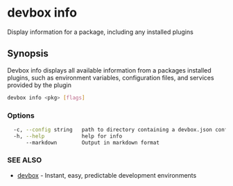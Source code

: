 # devbox info

Display information for a package, including any installed plugins 

## Synopsis

Devbox info displays all available information from a packages installed plugins, such as environment variables, configuration files, and services provided by the plugin

```bash
devbox info <pkg> [flags]
```

### Options

```bash
  -c, --config string   path to directory containing a devbox.json config file
  -h, --help            help for info
      --markdown        Output in markdown format
```

### SEE ALSO

* [devbox](devbox.md)	 - Instant, easy, predictable development environments

